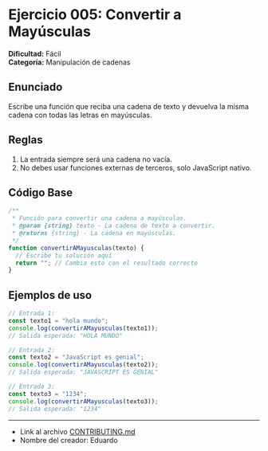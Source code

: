 # Ejercicio 005: Convertir a Mayúsculas  

**Dificultad:** Fácil  
**Categoría:** Manipulación de cadenas  

## Enunciado  

Escribe una función que reciba una cadena de texto y devuelva la misma cadena con todas las letras en mayúsculas.  

## Reglas  
1. La entrada siempre será una cadena no vacía.  
2. No debes usar funciones externas de terceros, solo JavaScript nativo.  

## Código Base  

```javascript
/**
 * Función para convertir una cadena a mayúsculas.
 * @param {string} texto - La cadena de texto a convertir.
 * @returns {string} - La cadena en mayúsculas.
 */
function convertirAMayusculas(texto) {
  // Escribe tu solución aquí
  return ""; // Cambia esto con el resultado correcto
}
```

## Ejemplos de uso

```javascript
// Entrada 1:
const texto1 = "hola mundo";
console.log(convertirAMayusculas(texto1)); 
// Salida esperada: "HOLA MUNDO"

// Entrada 2:
const texto2 = "JavaScript es genial";
console.log(convertirAMayusculas(texto2)); 
// Salida esperada: "JAVASCRIPT ES GENIAL"

// Entrada 3:
const texto3 = "1234";
console.log(convertirAMayusculas(texto3)); 
// Salida esperada: "1234"
```

---

- Link al archivo [CONTRIBUTING.md](CONTRIBUTING.md)
- Nombre del creador: Eduardo

